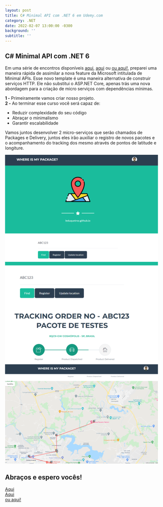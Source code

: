 ```yaml
---
layout: post
title: C# Minimal API com .NET 6 em Udemy.com
category: .NET
date: 2022-02-07 13:00:00 -0300
background: ''
subtitle: ''
---
```



<!DOCTYPE html>
<head>
<link rel="stylesheet" href="https://maxcdn.bootstrapcdn.com/bootstrap/4.0.0/css/bootstrap.min.css" integrity="sha384-Gn5384xqQ1aoWXA+058RXPxPg6fy4IWvTNh0E263XmFcJlSAwiGgFAW/dAiS6JXm" crossorigin="anonymous">
</head>
<body
    <p>
	  <h2>C# Minimal API com .NET 6</h2>
	</p>
    <p>
	  Em uma série de encontros disponíveis <a href="https://www.udemy.com/course/minimal-api-com-net-6/?referralCode=E8B428E073504215E9C1">aqui</a>, 
    <a href="https://www.udemy.com/course/minimal-api-com-net-6/?referralCode=E8B428E073504215E9C1">aqui</a> ou 
    <a href="https://www.udemy.com/course/minimal-api-com-net-6/?referralCode=E8B428E073504215E9C1">ou aqui!</a>, preparei uma maneira rápida de assimilar a nova feature da Microsoft intitulada de Minimal APIs. 
    Esse novo template é uma maneira alternativa de construir serviços HTTP. Ele não substitui o ASP.NET Core, apenas trás uma nova abordagem para a criação de micro serviços com dependências mínimas. 
    </p>
    <p>
        <b>1 -</b> Primeiramente vamos criar nosso projeto.
		<br>
		<b>2 -</b> Ao terminar esse curso você será capaz de:
		  <ul>
			  <li>Reduzir complexidade do seu código</li>
			  <li>Abraçar o minimalismo</li>
			  <li>Garantir escalabilidade</li>
      </ul>	
    </p>
	<p>
	  Vamos juntos desenvolver 2 micro-serviços que serão chamados de Packages e Delivery, 
    juntos eles irão auxiliar o registro de novos pacotes e o acompanhamento do tracking dos mesmo através de pontos de latitude e longiture.
  </p>
  <row>
		<img src="https://raw.githubusercontent.com/leduqueiroz/MinimalAPI-Sample-Front/main/1.png"> 
	</row>
  <row>
		<img src="https://raw.githubusercontent.com/leduqueiroz/MinimalAPI-Sample-Front/main/2.png"> 
	</row>
  <row>
		<img src="https://raw.githubusercontent.com/leduqueiroz/MinimalAPI-Sample-Front/main/3.png"> 
	</row>  
	<p>
	  <h2> Abraços e espero vocês!</h2>
    <div>
       <a href="https://www.udemy.com/course/minimal-api-com-net-6/?referralCode=E8B428E073504215E9C1">Aqui</a><br>
       <a href="https://www.udemy.com/course/minimal-api-com-net-6/?referralCode=E8B428E073504215E9C1">Aqui</a><br>
       <a href="https://www.udemy.com/course/minimal-api-com-net-6/?referralCode=E8B428E073504215E9C1">ou aqui!</a><br> 
    </div>
	</p>
  <br>
</body>

